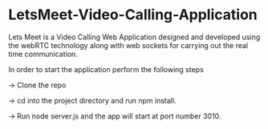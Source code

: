 # LetsMeet-Video-Calling-Application
Lets Meet is a Video Calling Web Application designed and developed using the webRTC technology along with web sockets for carrying out the real time communication.

In order to start the application perform the following steps

-> Clone the repo

-> cd into the project directory and run npm install.

-> Run node server.js and the app will start at port number 3010.
